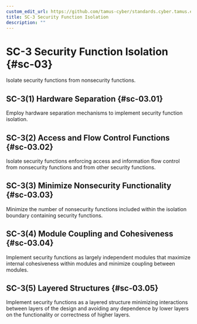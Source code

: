 ```yaml
---
custom_edit_url: https://github.com/tamus-cyber/standards.cyber.tamus.edu/tree/main/content/tamus.edu/TAMUS_profile.xml
title: SC-3 Security Function Isolation
description: ""
---
```


# SC-3 Security Function Isolation {#sc-03}

Isolate security functions from nonsecurity functions.

## SC-3(1) Hardware Separation {#sc-03.01}

Employ hardware separation mechanisms to implement security function isolation.

## SC-3(2) Access and Flow Control Functions {#sc-03.02}

Isolate security functions enforcing access and information flow control from nonsecurity functions and from other security functions.

## SC-3(3) Minimize Nonsecurity Functionality {#sc-03.03}

Minimize the number of nonsecurity functions included within the isolation boundary containing security functions.

## SC-3(4) Module Coupling and Cohesiveness {#sc-03.04}

Implement security functions as largely independent modules that maximize internal cohesiveness within modules and minimize coupling between modules.

## SC-3(5) Layered Structures {#sc-03.05}

Implement security functions as a layered structure minimizing interactions between layers of the design and avoiding any dependence by lower layers on the functionality or correctness of higher layers.

